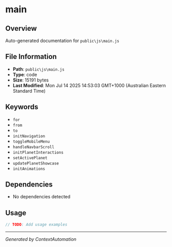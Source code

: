 # main

## Overview
Auto-generated documentation for `public\js\main.js`

## File Information
- **Path**: `public\js\main.js`
- **Type**: code
- **Size**: 15191 bytes
- **Last Modified**: Mon Jul 14 2025 14:53:03 GMT+1000 (Australian Eastern Standard Time)

## Keywords
- `for`
- `from`
- `to`
- `initNavigation`
- `toggleMobileMenu`
- `handleNavbarScroll`
- `initPlanetInteractions`
- `setActivePlanet`
- `updatePlanetShowcase`
- `initAnimations`

## Dependencies
- No dependencies detected

## Usage
```javascript
// TODO: Add usage examples
```

---
*Generated by ContextAutomation*
